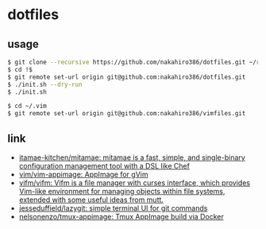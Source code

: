 # dotfiles

## usage

```sh
$ git clone --recursive https://github.com/nakahiro386/dotfiles.git ~/repo/github.com/nakahiro386/dotfiles
$ cd !$
$ git remote set-url origin git@github.com:nakahiro386/dotfiles.git
$ ./init.sh --dry-run
$ ./init.sh

$ cd ~/.vim
$ git remote set-url origin git@github.com:nakahiro386/vimfiles.git
```

## link

* [itamae-kitchen/mitamae: mitamae is a fast, simple, and single-binary configuration management tool with a DSL like Chef](https://github.com/itamae-kitchen/mitamae)
* [vim/vim-appimage: AppImage for gVim](https://github.com/vim/vim-appimage)
* [vifm/vifm: Vifm is a file manager with curses interface, which provides Vim-like environment for managing objects within file systems, extended with some useful ideas from mutt.](https://github.com/vifm/vifm)
* [jesseduffield/lazygit: simple terminal UI for git commands](https://github.com/jesseduffield/lazygit)
* [nelsonenzo/tmux-appimage: Tmux AppImage build via Docker](https://github.com/nelsonenzo/tmux-appimage)
